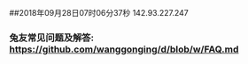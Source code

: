 ##2018年09月28日07时06分37秒 142.93.227.247
### 兔友常见问题及解答: https://github.com/wanggonging/d/blob/w/FAQ.md
